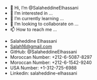 - 👋 Hi, I’m @SalaheddineElhassani
- 👀 I’m interested in ...
- 🌱 I’m currently learning ...
- 💞️ I’m looking to collaborate on ...
- 📫 How to reach me ...

<!---
SalaheddineElhassani/SalaheddineElhassani is a ✨ special ✨ repository because its `README.md` (this file) appears on your GitHub profile.
You can click the Preview link to take a look at your changes.
--->

- Salaheddine Elhassani
- Salah16@gmail.com
- GitHub: @SalaheddineElhassani
- Moroccan Number: +212-6-5087-8297
- Moroccan Number: +212-6-1542-9240
- USA Number: +1-312-725-6988
- Linkedin: salaheddine-elhassani
